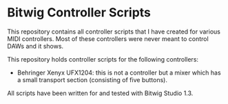 # Bitwig Controller Scripts

This repository contains all controller scripts that I have created for various MIDI controllers.
Most of these controllers were never meant to control DAWs and it shows.

This repository holds controller scripts for the following controllers:

* Behringer Xenyx UFX1204: this is not a controller but a mixer which has a small transport section (consisting of five buttons).

All scripts have been written for and tested with Bitwig Studio 1.3.
